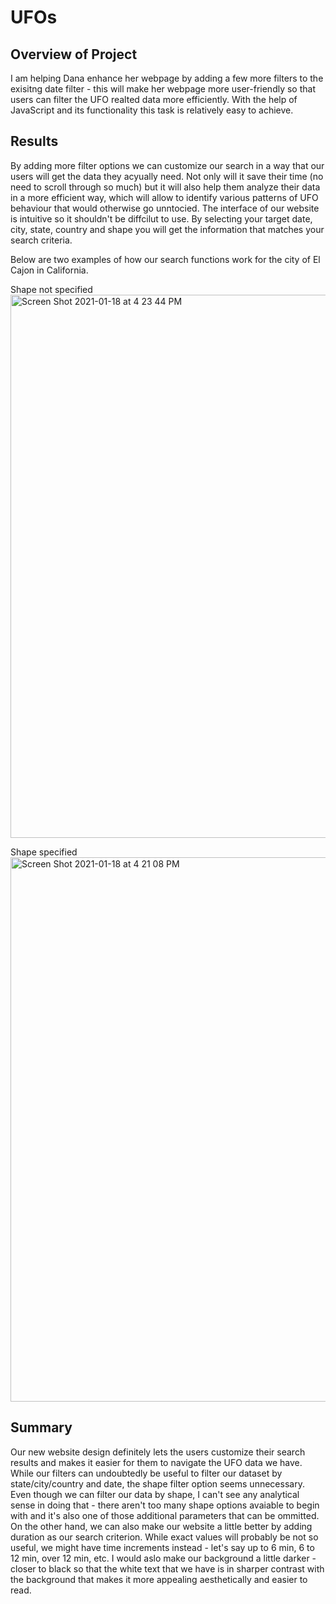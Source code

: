 # UFOs

## Overview of Project 
I am helping Dana enhance her webpage by adding a few more filters to the exisitng date filter - this will make her webpage more user-friendly so that users can filter the UFO realted data more efficiently. With the help of JavaScript and its functionality this task is relatively easy to achieve. 

## Results
By adding more filter options we can customize our search in a way that our users will get the data they acyually need. Not only will it save their time (no need to scroll through so much) but it will also help them analyze their data in a more efficient way, which will allow to identify various patterns of UFO behaviour that would otherwise go unntocied. The interface of our website is intuitive so it shouldn't be diffcilut to use. By selecting your target date, city, state, country and shape you will get the information that matches your search criteria. 

Below are two examples of how our search functions work for the city of El Cajon in California.

Shape not specified
<img width="869" alt="Screen Shot 2021-01-18 at 4 23 44 PM" src="https://user-images.githubusercontent.com/73204192/104964337-38f7ac00-59aa-11eb-9390-e0e60cd9d4d2.png">

Shape specified
<img width="871" alt="Screen Shot 2021-01-18 at 4 21 08 PM" src="https://user-images.githubusercontent.com/73204192/104963846-56784600-59a9-11eb-9d14-8df7fd6c0390.png">

## Summary
Our new website design definitely lets the users customize their search results and makes it easier for them to navigate the UFO data we have. While our filters can undoubtedly be useful to filter our dataset by state/city/country and date, the shape filter option seems unnecessary. Even though we can filter our data by shape, I can't see any analytical sense in doing that - there aren't too many shape options avaiable to begin with and it's also one of those additional parameters that can be ommitted.  
On the other hand, we can also make our website a little better by adding duration as our search criterion. While exact values will probably be not so useful, we might have time increments instead - let's say up to 6 min, 6 to 12 min, over 12 min, etc. 
I would aslo make our background a little darker - closer to black so that the white text that we have is in sharper contrast with the background that makes it more appealing aesthetically and easier to read.
